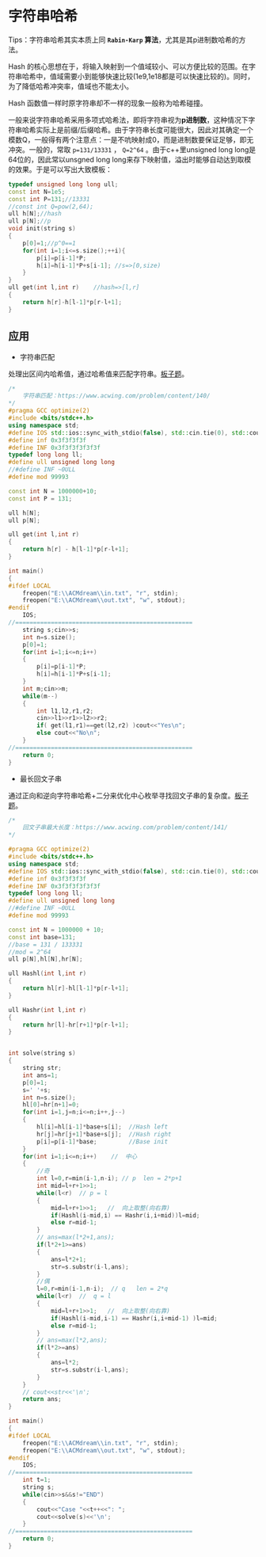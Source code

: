 # 字符串哈希

Tips：字符串哈希其实本质上同 **`Rabin-Karp` 算法**，尤其是其p进制数哈希的方法。

Hash 的核心思想在于，将输入映射到一个值域较小、可以方便比较的范围。在字符串哈希中，值域需要小到能够快速比较(1e9,1e18都是可以快速比较的)。同时，为了降低哈希冲突率，值域也不能太小。

Hash 函数值一样时原字符串却不一样的现象一般称为哈希碰撞。

一般来说字符串哈希采用多项式哈希法，即将字符串视为**p进制数**，这种情况下字符串哈希实际上是前缀/后缀哈希。由于字符串长度可能很大，因此对其确定一个模数Q，一般得有两个注意点：一是不吭映射成0，而是进制数要保证足够，即无冲突。一般的，常取 `p=131/13331` ， `Q=2^64` 。由于c++里unsigned long long是64位的，因此常以unsgned long long来存下映射值，溢出时能够自动达到取模的效果。于是可以写出大致模板：

```c++
typedef unsigned long long ull;
const int N=1e5;
const int P=131;//13331
//const int Q=pow(2,64);
ull h[N];//hash
ull p[N];//p
void init(string s)
{
    p[0]=1;//p^0==1
    for(int i=1;i<=s.size();++i){
        p[i]=p[i-1]*P;
        h[i]=h[i-1]*P+s[i-1]; //s=>[0,size)
    }
}
ull get(int l,int r)    //hash=>[l,r]
{
    return h[r]-h[l-1]*p[r-l+1];
}
```

## 应用

- 字符串匹配

处理出区间内哈希值，通过哈希值来匹配字符串。[板子题](https://www.acwing.com/problem/content/140/)。

```c++
/*
    字符串匹配：https://www.acwing.com/problem/content/140/
*/
#pragma GCC optimize(2)
#include <bits/stdc++.h>
using namespace std;
#define IOS std::ios::sync_with_stdio(false), std::cin.tie(0), std::cout.tie(0)
#define inf 0x3f3f3f3f
#define INF 0x3f3f3f3f3f3f
typedef long long ll;
#define ull unsigned long long
//#define INF ~0ULL
#define mod 99993

const int N = 1000000+10;
const int P = 131;

ull h[N];
ull p[N];

ull get(int l,int r)
{
    return h[r] - h[l-1]*p[r-l+1];
}

int main()
{
#ifdef LOCAL
    freopen("E:\\ACMdream\\in.txt", "r", stdin);
    freopen("E:\\ACMdream\\out.txt", "w", stdout);
#endif
    IOS;
//==================================================
    string s;cin>>s;
    int n=s.size();
    p[0]=1;
    for(int i=1;i<=n;i++)
    {
        p[i]=p[i-1]*P;
        h[i]=h[i-1]*P+s[i-1];
    }
    int m;cin>>m;
    while(m--)
    {
        int l1,l2,r1,r2;
        cin>>l1>>r1>>l2>>r2;
        if( get(l1,r1)==get(l2,r2) )cout<<"Yes\n";
        else cout<<"No\n";
    }
//==================================================
    return 0;
}
```

- 最长回文子串

通过正向和逆向字符串哈希+二分来优化中心枚举寻找回文子串的复杂度。[板子题](https://www.acwing.com/problem/content/140/)。

```c++
/*
    回文子串最大长度：https://www.acwing.com/problem/content/141/
*/

#pragma GCC optimize(2)
#include <bits/stdc++.h>
using namespace std;
#define IOS std::ios::sync_with_stdio(false), std::cin.tie(0), std::cout.tie(0)
#define inf 0x3f3f3f3f
#define INF 0x3f3f3f3f3f3f
typedef long long ll;
#define ull unsigned long long
//#define INF ~0ULL
#define mod 99993

const int N = 1000000 + 10;
const int base=131;
//base = 131 / 133331
//mod = 2^64
ull p[N],hl[N],hr[N];

ull Hashl(int l,int r)
{
    return hl[r]-hl[l-1]*p[r-l+1];
}

ull Hashr(int l,int r)
{
    return hr[l]-hr[r+1]*p[r-l+1];
}


int solve(string s)
{
    string str;
    int ans=1;
    p[0]=1;
    s=' '+s;
    int n=s.size();
    hl[0]=hr[n+1]=0;
    for(int i=1,j=n;i<=n;i++,j--)
    {
        hl[i]=hl[i-1]*base+s[i];  //Hash left
        hr[j]=hr[j+1]*base+s[j];  //Hash right
        p[i]=p[i-1]*base;         //Base init
    }
    for(int i=1;i<=n;i++)    //  中心
    {
        //奇
        int l=0,r=min(i-1,n-i); // p  len = 2*p+1
        int mid=l+r+1>>1;
        while(l<r)  // p = l
        {
            mid=l+r+1>>1;   //  向上取整(向右靠)
            if(Hashl(i-mid,i) == Hashr(i,i+mid))l=mid;
            else r=mid-1;
        }
        // ans=max(l*2+1,ans);
        if(l*2+1>=ans)
        {
            ans=l*2+1;
            str=s.substr(i-l,ans);
        }
        //偶
        l=0,r=min(i-1,n-i);  // q   len = 2*q
        while(l<r)  //  q = l
        {
            mid=l+r+1>>1;   //  向上取整(向右靠)
            if(Hashl(i-mid,i-1) == Hashr(i,i+mid-1) )l=mid;
            else r=mid-1;
        }
        // ans=max(l*2,ans);
        if(l*2>=ans)
        {
            ans=l*2;
            str=s.substr(i-l,ans);
        }
    }
    // cout<<str<<'\n';
    return ans;
}

int main()
{
#ifdef LOCAL
    freopen("E:\\ACMdream\\in.txt", "r", stdin);
    freopen("E:\\ACMdream\\out.txt", "w", stdout);
#endif
    IOS;
//==================================================
    int t=1;
    string s;
    while(cin>>s&&s!="END")
    {
        cout<<"Case "<<t++<<": ";
        cout<<solve(s)<<'\n';
    }
//==================================================
    return 0;
}
```
